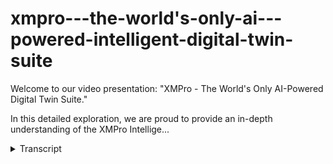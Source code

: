 # xmpro---the-world's-only-ai---powered-intelligent-digital-twin-suite
<!-- embeded video removed -->



Welcome to our video presentation: "XMPro - The World's Only AI-Powered Digital Twin Suite."


In this detailed exploration, we are proud to provide an in-depth understanding of the XMPro Intellige...
<details>
<summary>Transcript</summary>Welcome to our video presentation: "XMPro - The World's Only AI-Powered Digital Twin Suite."


In this detailed exploration, we are proud to provide an in-depth understanding of the XMPro Intellige...
in any asset intensive industry every

minute counts

unexpected events can Blindside

businesses and cause Ripple effects that

impact the entire supply chain

that's why companies are turning to

digital twins to help them streamline

their operations but digital twin is a

virtual replica of a physical asset or

process it allows companies to simulate

Monitor and optimize their operations in

real time

but not all digital twin Solutions are

created equal

that's where XM Pro comes in

XM Pro is the world's only AI powered

intelligent digital twin Suite that

enables companies to rapidly build and

deploy AI power digital twin models

the solution includes several powerful

components to streamline the process

the XM Pro Data stream designer is a

powerful drag and drop tool that enables

subject matter experts to create data

models and integrate diverse data from a

wide range of sources this tool allows

businesses to create accurate and

comprehensive digital twin models that

reflect the complex interdependencies

between machines and processes within

their operations

the XM Pro app designer is a no code

development tool that enables subject

matter experts to build custom

applications that can be used to

interact with digital twin models

these applications can be used to

Monitor and control operations in real

time while also providing real-time

feedback on performance the XM Pro

recommendation engine provides insights

and recommendations for Effective and

prescriptive action

by providing data-driven recommendations

companies can make informed decisions to

improve efficiency and reduce asset

downtime

at the heart of our solution XM Pro idts

is infused with Advanced AI capabilities

to power your digital twins

in XM Pro data streams you can

seamlessly integrate AI models and

Implement executable Ai and machine

learning for Automated Business

processes

XM Pro intelligent digital twins

facilitate scalable and cost-effective

Innovation and experimentation in AI xim

Pro notebooks a feature of the platform

offer an interactive environment for

continuous innovation running

simulations and visualizations with data

algorithms and models in real time

XM Pro augmented AI further enhances

your decision-making capabilities

our self-learning digital twins leverage

artificial intelligence and machine

learning to augment decision support and

automation

this integration of real-time data with

generative open AI augments your event

data making AI more accessible to your

business

companies that deploy XM Pro

consistently see at least 10x Roi with

initial digital twin applications built

in only a matter of weeks

this is why a number of Fortune 500

companies and even two Fortune 20

companies trust XM Pro as their digital

twin composition platform

XM Pro allows companies to build a

common operating picture that integrates

all the data from various sources into a

unified event board

this feature provides real-time

visibility of operations at a strategic

tactical and operational level

this enables decision makers to identify

and react to potential issues before

they occur

don't know where to begin

the team at XM Pro is ready to help you

every step of the way

our expert consultant team can guide and

train your subject matter experts to

build high impact digital twin models

that feature granular kpi and Roi

measurement

contact us and start building your first

XM Pro digital twin today
</details>